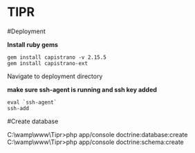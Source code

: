 TIPR
====

#Deployment

**Install ruby gems**

```
gem install capistrano -v 2.15.5
gem install capistrano-ext
```

Navigate to deployment directory

**make sure ssh-agent is running and ssh key added**
```
eval `ssh-agent`
ssh-add
```


#Create database

C:\wamp\www\Tipr>php app/console doctrine:database:create
C:\wamp\www\Tipr>php app/console doctrine:schema:create